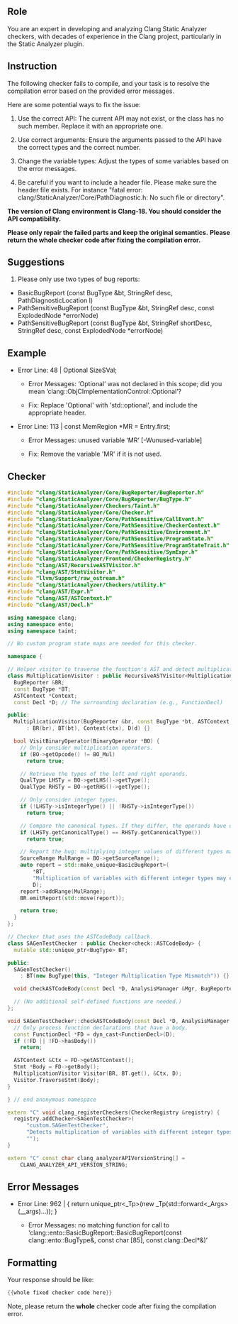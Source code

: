 ## Role

You are an expert in developing and analyzing Clang Static Analyzer checkers, with decades of experience in the Clang project, particularly in the Static Analyzer plugin.

## Instruction

The following checker fails to compile, and your task is to resolve the compilation error based on the provided error messages.

Here are some potential ways to fix the issue:

1. Use the correct API: The current API may not exist, or the class has no such member. Replace it with an appropriate one.

2. Use correct arguments: Ensure the arguments passed to the API have the correct types and the correct number.

3. Change the variable types: Adjust the types of some variables based on the error messages.

4. Be careful if you want to include a header file. Please make sure the header file exists. For instance "fatal error: clang/StaticAnalyzer/Core/PathDiagnostic.h: No such file or directory".

**The version of Clang environment is Clang-18. You should consider the API compatibility.**

**Please only repair the failed parts and keep the original semantics.**
**Please return the whole checker code after fixing the compilation error.**

## Suggestions

1. Please only use two types of bug reports:
  - BasicBugReport (const BugType &bt, StringRef desc, PathDiagnosticLocation l)
  - PathSensitiveBugReport (const BugType &bt, StringRef desc, const ExplodedNode *errorNode)
  - PathSensitiveBugReport (const BugType &bt, StringRef shortDesc, StringRef desc, const ExplodedNode *errorNode)

## Example

- Error Line: 48 |   Optional<DefinedOrUnknownSVal> SizeSVal; 

  - Error Messages: ‘Optional’ was not declared in this scope; did you mean ‘clang::ObjCImplementationControl::Optional’? 

  - Fix: Replace 'Optional<DefinedOrUnknownSVal>' with 'std::optional<DefinedOrUnknownSVal>', and include the appropriate header. 

- Error Line: 113 |     const MemRegion *MR = Entry.first;

    - Error Messages: unused variable ‘MR’ [-Wunused-variable]

    - Fix: Remove the variable 'MR' if it is not used.

## Checker

```cpp
#include "clang/StaticAnalyzer/Core/BugReporter/BugReporter.h"
#include "clang/StaticAnalyzer/Core/BugReporter/BugType.h"
#include "clang/StaticAnalyzer/Checkers/Taint.h"
#include "clang/StaticAnalyzer/Core/Checker.h"
#include "clang/StaticAnalyzer/Core/PathSensitive/CallEvent.h"
#include "clang/StaticAnalyzer/Core/PathSensitive/CheckerContext.h"
#include "clang/StaticAnalyzer/Core/PathSensitive/Environment.h"
#include "clang/StaticAnalyzer/Core/PathSensitive/ProgramState.h"
#include "clang/StaticAnalyzer/Core/PathSensitive/ProgramStateTrait.h"
#include "clang/StaticAnalyzer/Core/PathSensitive/SymExpr.h"
#include "clang/StaticAnalyzer/Frontend/CheckerRegistry.h"
#include "clang/AST/RecursiveASTVisitor.h"
#include "clang/AST/StmtVisitor.h"
#include "llvm/Support/raw_ostream.h"
#include "clang/StaticAnalyzer/Checkers/utility.h"
#include "clang/AST/Expr.h"
#include "clang/AST/ASTContext.h"
#include "clang/AST/Decl.h"

using namespace clang;
using namespace ento;
using namespace taint;

// No custom program state maps are needed for this checker.

namespace {

// Helper visitor to traverse the function's AST and detect multiplication expressions.
class MultiplicationVisitor : public RecursiveASTVisitor<MultiplicationVisitor> {
  BugReporter &BR;
  const BugType *BT;
  ASTContext *Context;
  const Decl *D; // The surrounding declaration (e.g., FunctionDecl)

public:
  MultiplicationVisitor(BugReporter &br, const BugType *bt, ASTContext *ctx, const Decl *d)
      : BR(br), BT(bt), Context(ctx), D(d) {}

  bool VisitBinaryOperator(BinaryOperator *BO) {
    // Only consider multiplication operators.
    if (BO->getOpcode() != BO_Mul)
      return true;

    // Retrieve the types of the left and right operands.
    QualType LHSTy = BO->getLHS()->getType();
    QualType RHSTy = BO->getRHS()->getType();

    // Only consider integer types.
    if (!LHSTy->isIntegerType() || !RHSTy->isIntegerType())
      return true;

    // Compare the canonical types. If they differ, the operands have different integer types.
    if (LHSTy.getCanonicalType() == RHSTy.getCanonicalType())
      return true;

    // Report the bug: multiplying integer values of different types may lead to overflow.
    SourceRange MulRange = BO->getSourceRange();
    auto report = std::make_unique<BasicBugReport>(
        *BT,
        "Multiplication of variables with different integer types may cause integer overflow.",
        D);
    report->addRange(MulRange);
    BR.emitReport(std::move(report));

    return true;
  }
};

// Checker that uses the ASTCodeBody callback.
class SAGenTestChecker : public Checker<check::ASTCodeBody> { 
  mutable std::unique_ptr<BugType> BT;

public:
  SAGenTestChecker() 
    : BT(new BugType(this, "Integer Multiplication Type Mismatch")) {}

  void checkASTCodeBody(const Decl *D, AnalysisManager &Mgr, BugReporter &BR) const;

  // (No additional self-defined functions are needed.)
};

void SAGenTestChecker::checkASTCodeBody(const Decl *D, AnalysisManager &Mgr, BugReporter &BR) const {
  // Only process function declarations that have a body.
  const FunctionDecl *FD = dyn_cast<FunctionDecl>(D);
  if (!FD || !FD->hasBody())
    return;

  ASTContext &Ctx = FD->getASTContext();
  Stmt *Body = FD->getBody();
  MultiplicationVisitor Visitor(BR, BT.get(), &Ctx, D);
  Visitor.TraverseStmt(Body);
}

} // end anonymous namespace

extern "C" void clang_registerCheckers(CheckerRegistry &registry) {
  registry.addChecker<SAGenTestChecker>(
      "custom.SAGenTestChecker", 
      "Detects multiplication of variables with different integer types potentially causing integer overflow",
      "");
}

extern "C" const char clang_analyzerAPIVersionString[] =
    CLANG_ANALYZER_API_VERSION_STRING;

```

## Error Messages 

- Error Line: 962 |     { return unique_ptr<_Tp>(new _Tp(std::forward<_Args>(__args)...)); }

	- Error Messages: no matching function for call to ‘clang::ento::BasicBugReport::BasicBugReport(const clang::ento::BugType&, const char [85], const clang::Decl*&)’



## Formatting 

Your response should be like: 

```cpp
{{whole fixed checker code here}}
```

Note, please return the **whole** checker code after fixing the compilation error.